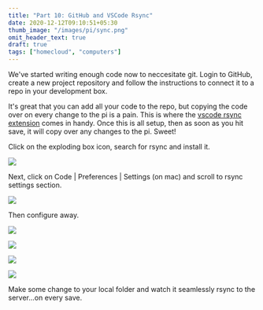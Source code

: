 ```yaml
---
title: "Part 10: GitHub and VSCode Rsync"
date: 2020-12-12T09:10:51+05:30
thumb_image: "/images/pi/sync.png"
omit_header_text: true
draft: true
tags: ["homecloud", "computers"]
---
```


We've started writing enough code now to neccesitate git. Login to GitHub, create a new project repository and follow the instructions to connect it to a repo in your development box.

It's great that you can add all your code to the repo, but copying the code over on every change to the pi is a pain. This is where the [vscode rsync extension](https://github.com/thisboyiscrazy/vscode-rsync#workspaces) comes in handy. Once this is all setup, then as soon as you hit save, it will copy over any changes to the pi. Sweet!

Click on the exploding box icon, search for rsync and install it.

![](/images/pi/rsync-1.png)

Next, click on Code | Preferences | Settings (on mac) and scroll to rsync settings section.

![](/images/pi/rsync-2.png)

Then configure away.

![](/images/pi/rsync-3.png)

![](/images/pi/rsync-4.png)

![](/images/pi/rsync-5.png)

![](/images/pi/rsync-6.png)

Make some change to your local folder and watch it seamlessly rsync to the server...on every save.
